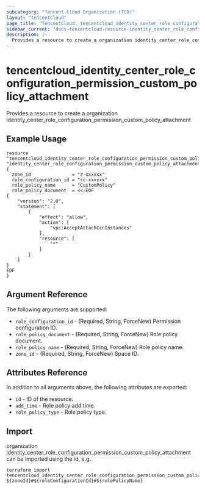 ```yaml
---
subcategory: "Tencent Cloud Organization (TCO)"
layout: "tencentcloud"
page_title: "TencentCloud: tencentcloud_identity_center_role_configuration_permission_custom_policy_attachment"
sidebar_current: "docs-tencentcloud-resource-identity_center_role_configuration_permission_custom_policy_attachment"
description: |-
  Provides a resource to create a organization identity_center_role_configuration_permission_custom_policy_attachment
---
```


# tencentcloud_identity_center_role_configuration_permission_custom_policy_attachment

Provides a resource to create a organization identity_center_role_configuration_permission_custom_policy_attachment

## Example Usage

```hcl
resource "tencentcloud_identity_center_role_configuration_permission_custom_policy_attachment" "identity_center_role_configuration_permission_custom_policy_attachment" {
  zone_id               = "z-xxxxxx"
  role_configuration_id = "rc-xxxxxx"
  role_policy_name      = "CustomPolicy"
  role_policy_document  = <<-EOF
{
    "version": "2.0",
    "statement": [
        {
            "effect": "allow",
            "action": [
                "vpc:AcceptAttachCcnInstances"
            ],
            "resource": [
                "*"
            ]
        }
    ]
}
EOF
}
```

## Argument Reference

The following arguments are supported:

* `role_configuration_id` - (Required, String, ForceNew) Permission configuration ID.
* `role_policy_document` - (Required, String, ForceNew) Role policy document.
* `role_policy_name` - (Required, String, ForceNew) Role policy name.
* `zone_id` - (Required, String, ForceNew) Space ID.

## Attributes Reference

In addition to all arguments above, the following attributes are exported:

* `id` - ID of the resource.
* `add_time` - Role policy add time.
* `role_policy_type` - Role policy type.


## Import

organization identity_center_role_configuration_permission_custom_policy_attachment can be imported using the id, e.g.

```
terraform import tencentcloud_identity_center_role_configuration_permission_custom_policy_attachment.identity_center_role_configuration_permission_custom_policy_attachment ${zoneId}#${roleConfigurationId}#${rolePolicyName}
```

